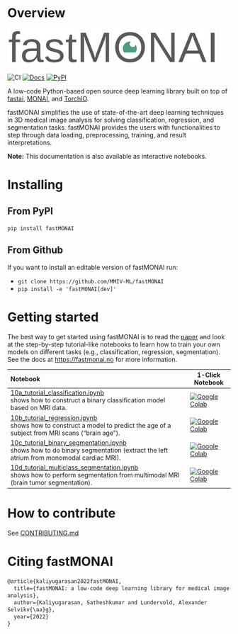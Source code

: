 Overview
================

<!-- WARNING: THIS FILE WAS AUTOGENERATED! DO NOT EDIT! -->

![](https://raw.githubusercontent.com/skaliy/skaliy.github.io/master/assets/fastmonai_v1.png)

![CI](https://github.com/MMIV-ML/fastMONAI/workflows/CI/badge.svg)
[![Docs](https://github.com/MMIV-ML/fastMONAI/actions/workflows/deploy.yaml/badge.svg)](https://fastmonai.no)
[![PyPI](https://img.shields.io/pypi/v/fastMONAI?color=blue&label=PyPI%20version&logo=python&logoColor=white.png)](https://pypi.org/project/fastMONAI)

A low-code Python-based open source deep learning library built on top
of [fastai](https://github.com/fastai/fastai),
[MONAI](https://monai.io/), and
[TorchIO](https://torchio.readthedocs.io/).

fastMONAI simplifies the use of state-of-the-art deep learning
techniques in 3D medical image analysis for solving classification,
regression, and segmentation tasks. fastMONAI provides the users with
functionalities to step through data loading, preprocessing, training,
and result interpretations.

<b>Note:</b> This documentation is also available as interactive
notebooks.

# Installing

## From PyPI

`pip install fastMONAI`

## From Github

If you want to install an editable version of fastMONAI run:

- `git clone https://github.com/MMIV-ML/fastMONAI`
- `pip install -e 'fastMONAI[dev]'`

# Getting started

The best way to get started using fastMONAI is to read the
[paper](https://github.com/MMIV-ML/fastMONAI/tree/master/paper) and look
at the step-by-step tutorial-like notebooks to learn how to train your
own models on different tasks (e.g., classification, regression,
segmentation). See the docs at https://fastmonai.no for more
information.

| Notebook                                                                                                                                                                                                                                     | 1-Click Notebook                                                                                                                                                                                   |
|:---------------------------------------------------------------------------------------------------------------------------------------------------------------------------------------------------------------------------------------------|----------------------------------------------------------------------------------------------------------------------------------------------------------------------------------------------------|
| [10a_tutorial_classification.ipynb](https://nbviewer.org/github/MMIV-ML/fastMONAI/blob/master/nbs/10a_tutorial_classification.ipynb) <br>shows how to construct a binary classification model based on MRI data.                             | [![Google Colab](https://colab.research.google.com/assets/colab-badge.svg)](https://colab.research.google.com/github/MMIV-ML/fastMONAI/blob/master/nbs/10a_tutorial_classification.ipynb)          |
| [10b_tutorial_regression.ipynb](https://nbviewer.org/github/MMIV-ML/fastMONAI/blob/master/nbs/10b_tutorial_regression.ipynb) <br>shows how to construct a model to predict the age of a subject from MRI scans (“brain age”).                | [![Google Colab](https://colab.research.google.com/assets/colab-badge.svg)](https://colab.research.google.com/github/MMIV-ML/fastMONAI/blob/master/nbs/10b_tutorial_regression.ipynb)              |
| [10c_tutorial_binary_segmentation.ipynb](https://nbviewer.org/github/MMIV-ML/fastMONAI/blob/master/nbs/10c_tutorial_binary_segmentation.ipynb) <br>shows how to do binary segmentation (extract the left atrium from monomodal cardiac MRI). | [![Google Colab](https://colab.research.google.com/assets/colab-badge.svg)](https://colab.research.google.com/github/MMIV-ML/fastMONAI/blob/master/nbs/10c_tutorial_binary_segmentation.ipynb)     |
| [10d_tutorial_multiclass_segmentation.ipynb](https://nbviewer.org/github/MMIV-ML/fastMONAI/blob/master/nbs/10d_tutorial_multiclass_segmentation.ipynb) <br>shows how to perform segmentation from multimodal MRI (brain tumor segmentation). | [![Google Colab](https://colab.research.google.com/assets/colab-badge.svg)](https://colab.research.google.com/github/MMIV-ML/fastMONAI/blob/master/nbs/10d_tutorial_multiclass_segmentation.ipynb) |

# How to contribute

See
[CONTRIBUTING.md](https://github.com/MMIV-ML/fastMONAI/blob/master/CONTRIBUTING.md)

# Citing fastMONAI

    @article{kaliyugarasan2022fastMONAI,
      title={fastMONAI: a low-code deep learning library for medical image analysis},
      author={Kaliyugarasan, Satheshkumar and Lundervold, Alexander Selvikv{\aa}g},
      year={2022}
    }
